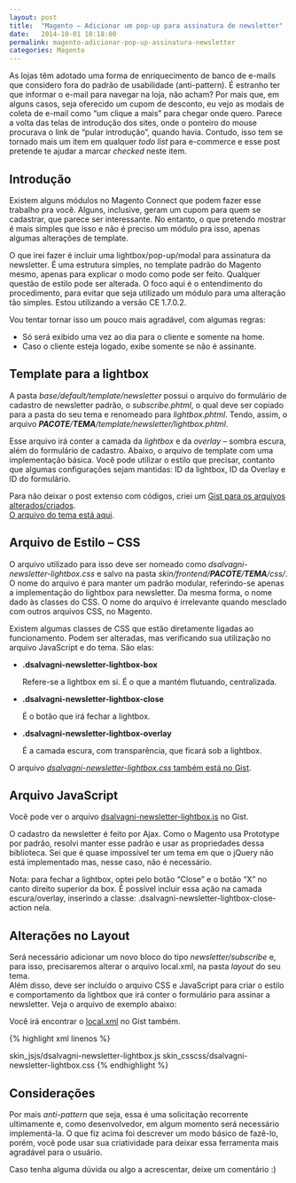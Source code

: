 ```yaml
---
layout: post
title:  "Magento – Adicionar um pop-up para assinatura de newsletter"
date:   2014-10-01 10:18:00
permalink: magento-adicionar-pop-up-assinatura-newsletter
categories: Magento
---
```


As lojas têm adotado uma forma de enriquecimento de banco de e-mails que considero fora do padrão de usabilidade (anti-pattern). É estranho ter que informar o e-mail para navegar na loja, não acham? Por mais que, em alguns casos, seja oferecido um cupom de desconto, eu vejo as modais de coleta de e-mail como “um clique a mais” para chegar onde quero. Parece a volta das telas de introdução dos sites, onde o ponteiro do mouse procurava o link de “pular introdução”, quando havia. Contudo, isso tem se tornado mais um item em qualquer _todo list_ para e-commerce e esse post pretende te ajudar a marcar _checked_ neste item.  

## Introdução

Existem alguns módulos no Magento Connect que podem fazer esse trabalho pra você. Alguns, inclusive, geram um cupom para quem se cadastrar, que parece ser interessante. No entanto, o que pretendo mostrar é mais simples que isso e não é preciso um módulo pra isso, apenas algumas alterações de template.

O que irei fazer é incluir uma lightbox/pop-up/modal para assinatura da newsletter. É uma estrutura simples, no template padrão do Magento mesmo, apenas para explicar o modo como pode ser feito. Qualquer questão de estilo pode ser alterada. O foco aqui é o entendimento do procedimento, para evitar que seja utilizado um módulo para uma alteração tão simples. Estou utilizando a versão CE 1.7.0.2.

Vou tentar tornar isso um pouco mais agradável, com algumas regras:

*   Só será exibido uma vez ao dia para o cliente e somente na home.
*   Caso o cliente esteja logado, exibe somente se não é assinante.

## Template para a lightbox

A pasta _base/default/template/newsletter_ possui o arquivo do formulário de cadastro de newsletter padrão, o _subscribe.phtml_, o qual deve ser copiado para a pasta do seu tema e renomeado para _lightbox.phtml_. Tendo, assim, o arquivo ___PACOTE__/__TEMA__/template/newsletter/lightbox.phtml_.

Esse arquivo irá conter a camada da _lightbox_ e da _overlay_ – sombra escura, além do formulário de cadastro. Abaixo, o arquivo de template com uma implementação básica. Você pode utilizar o estilo que precisar, contanto que algumas configurações sejam mantidas: ID da lightbox, ID da Overlay e ID do formulário.

Para não deixar o post extenso com códigos, criei um [Gist para os arquivos alterados/criados](https://gist.github.com/dsalvagni/901e23a079e6206748f1 "Irá abrir em uma nova janela").  
[O arquivo do tema está aqui](https://gist.github.com/dsalvagni/901e23a079e6206748f1#file-lightbox-phtml "Irá abrir em uma nova janela.").

## Arquivo de Estilo – CSS

O arquivo utilizado para isso deve ser nomeado como _dsalvagni-newsletter-lightbox.css_ e salvo na pasta _skin/frontend/__PACOTE__/__TEMA__/css/_. O nome do arquivo é para manter um padrão modular, referindo-se apenas a implementação do lightbox para newsletter. Da mesma forma, o nome dado às classes do CSS. O nome do arquivo é irrelevante quando mesclado com outros arquivos CSS, no Magento.

Existem algumas classes de CSS que estão diretamente ligadas ao funcionamento. Podem ser alteradas, mas verificando sua utilização no arquivo JavaScript e do tema. São elas:

*   **.dsalvagni-newsletter-lightbox-box**

    Refere-se a lightbox em si. É o que a mantém flutuando, centralizada.

*   **.dsalvagni-newsletter-lightbox-close**

    É o botão que irá fechar a lightbox.

*   **.dsalvagni-newsletter-lightbox-overlay**

    É a camada escura, com transparência, que ficará sob a lightbox.

O arquivo [_dsalvagni-newsletter-lightbox.css_ também está no Gist](https://gist.github.com/dsalvagni/901e23a079e6206748f1#file-dsalvagni-newsletter-lightbox-css "Irá abrir em uma nova janela").

## Arquivo JavaScript

Você pode ver o arquivo [dsalvagni-newsletter-lightbox.js](https://gist.github.com/dsalvagni/901e23a079e6206748f1#file-dsalvagni-newsletter-lightbox-js "Irá abrir em uma nova janela") no Gist.

O cadastro da newsletter é feito por Ajax. Como o Magento usa Prototype por padrão, resolvi manter esse padrão e usar as propriedades dessa biblioteca. Sei que é quase impossível ter um tema em que o jQuery não está implementado mas, nesse caso, não é necessário.

Nota: para fechar a lightbox, optei pelo botão “Close” e o botão “X” no canto direito superior da box. É possível incluir essa ação na camada escura/overlay, inserindo a classe: .dsalvagni-newsletter-lightbox-close-action nela.

## Alterações no Layout

Será necessário adicionar um novo bloco do tipo _newsletter/subscribe_ e, para isso, precisaremos alterar o arquivo local.xml, na pasta _layout_ do seu tema.  
Além disso, deve ser incluído o arquivo CSS e JavaScript para criar o estilo e comportamento da lightbox que irá conter o formulário para assinar a newsletter. Veja o arquivo de exemplo abaixo:

Você irá encontrar o [local.xml](https://gist.github.com/dsalvagni/901e23a079e6206748f1#file-local-xml "Irá abrir em uma nova janela.") no Gist também.

{% highlight xml linenos %}
<?xml version="1.0"?>
<layout version="0.1.0">
    <!-- Inserindo as alterações na home da loja -->
    <cms_index_defaultindex>
    <!-- Arquivos CSS e JS sendo incluídos somente para esta página -->
        <reference name="head">          
          <action method="addItem"><type>skin_js</type><name>js/dsalvagni-newsletter-lightbox.js</name><params/></action>
          <action method="addItem"><type>skin_css</type><name>css/dsalvagni-newsletter-lightbox.css</name><params/></action>
        </reference>
        <!-- Inserindo o lightbox no CONTENT, mas pode ser em outro -->
        <reference name="content">
            <block type="newsletter/subscribe" name="dsalvagni.lightbox.newsletter" template="newsletter/lightbox.phtml"/>
        </reference>
    </cms_index_defaultindex>
</layout>
{% endhighlight %}

## Considerações

Por mais _anti-pattern_ que seja, essa é uma solicitação recorrente ultimamente e, como desenvolvedor, em algum momento será necessário implementá-la. O que fiz acima foi descrever um modo básico de fazê-lo, porém, você pode usar sua criatividade para deixar essa ferramenta mais agradável para o usuário.

Caso tenha alguma dúvida ou algo a acrescentar, deixe um comentário :)